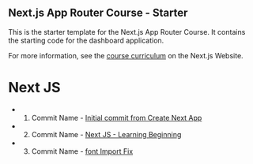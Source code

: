 ## Next.js App Router Course - Starter

This is the starter template for the Next.js App Router Course. It contains the starting code for the dashboard application.

For more information, see the [course curriculum](https://nextjs.org/learn) on the Next.js Website.

# Next JS

- 1. Commit Name - [Initial commit from Create Next App](https://github.com/Praveen-BE/NextJS-Learning/commit/3cbc398a1ec25b349277d38257a89603c57bb6dd)
- 2. Commit Name - [Next JS - Learning Beginning](https://github.com/Praveen-BE/NextJS-Learning/commit/457d17c1d2a6073b430d3b71aa90e6dc6d4822ff)
- 3. Commit Name - [font Import Fix](https://github.com/Praveen-BE/NextJS-Learning/commit)
